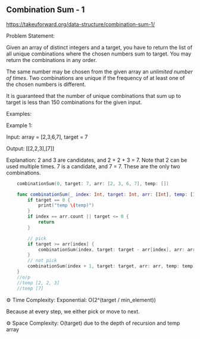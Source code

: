 ## Combination Sum - 1


https://takeuforward.org/data-structure/combination-sum-1/

Problem Statement: 

Given an array of distinct integers and a target, you have to return the list of all unique combinations where the chosen numbers sum to target. You may return the combinations in any order.

The same number may be chosen from the given array an *unlimited number of times*. Two combinations are unique if the frequency of at least one of the chosen numbers is different.

It is guaranteed that the number of unique combinations that sum up to target is less than 150 combinations for the given input.

Examples:

Example 1:

Input: array = [2,3,6,7], target = 7

Output: [[2,2,3],[7]]

Explanation: 2 and 3 are candidates, and 2 + 2 + 3 = 7. Note that 2 can be used multiple times.
             7 is a candidate, and 7 = 7.
             These are the only two combinations.


```swift
    combinationSum(0, target: 7, arr: [2, 3, 6, 7], temp: [])

    func combinationSum(_ index: Int, target: Int, arr: [Int], temp: [Int]) {
        if target == 0 {
            print("temp \(temp)")
        }
        if index == arr.count || target <= 0 {
            return
        }

        // pick
        if target >= arr[index] {
            combinationSum(index, target: target - arr[index], arr: arr, temp: temp + [arr[index]])
        }
        // not pick
        combinationSum(index + 1, target: target, arr: arr, temp: temp)
    }
    //o/p
    //temp [2, 2, 3]
    //temp [7]

```


⚙️ Time Complexity:
Exponential: O(2^(target / min_element))

Because at every step, we either pick or move to next.

⚙️ Space Complexity:
O(target) due to the depth of recursion and temp array